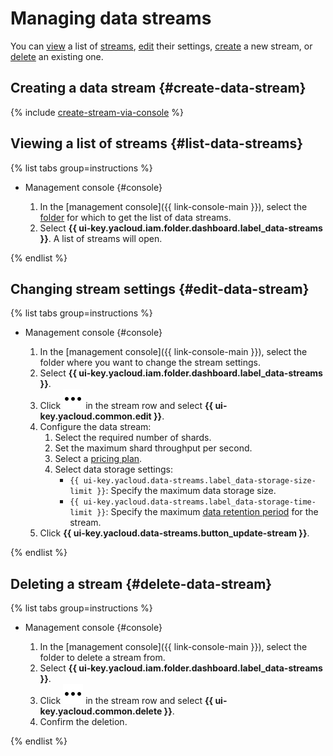 # Managing data streams

You can [view](#list-data-streams) a list of [streams](../concepts/glossary.md#stream-concepts), [edit](#edit-data-stream) their settings, [create](#create-data-stream) a new stream, or [delete](#delete-data-stream) an existing one.

## Creating a data stream {#create-data-stream}

{% include [create-stream-via-console](../../_includes/data-streams/create-stream-via-console.md) %}

## Viewing a list of streams {#list-data-streams}

{% list tabs group=instructions %}

- Management console {#console}

  1. In the [management console]({{ link-console-main }}), select the [folder](../../resource-manager/concepts/resources-hierarchy.md#folder) for which to get the list of data streams.
  1. Select **{{ ui-key.yacloud.iam.folder.dashboard.label_data-streams }}**. A list of streams will open.

{% endlist %}

## Changing stream settings {#edit-data-stream}

{% list tabs group=instructions %}

- Management console {#console}

  1. In the [management console]({{ link-console-main }}), select the folder where you want to change the stream settings.
  1. Select **{{ ui-key.yacloud.iam.folder.dashboard.label_data-streams }}**.
  1. Click ![horizontal-ellipsis](../../_assets/console-icons/ellipsis.svg) in the stream row and select **{{ ui-key.yacloud.common.edit }}**.
  1. Configure the data stream:
     1. Select the required number of shards.
     1. Set the maximum shard throughput per second.
     1. Select a [pricing plan](../../data-streams/pricing.md).
     1. Select data storage settings:
        * `{{ ui-key.yacloud.data-streams.label_data-storage-size-limit }}`: Specify the maximum data storage size.
        * `{{ ui-key.yacloud.data-streams.label_data-storage-time-limit }}`: Specify the maximum [data retention period](../../data-streams/concepts/glossary.md#retention-time) for the stream.
  1. Click **{{ ui-key.yacloud.data-streams.button_update-stream }}**.

{% endlist %}

## Deleting a stream {#delete-data-stream}

{% list tabs group=instructions %}

- Management console {#console}

  1. In the [management console]({{ link-console-main }}), select the folder to delete a stream from.
  1. Select **{{ ui-key.yacloud.iam.folder.dashboard.label_data-streams }}**.
  1. Click ![horizontal-ellipsis](../../_assets/console-icons/ellipsis.svg) in the stream row and select **{{ ui-key.yacloud.common.delete }}**.
  1. Confirm the deletion.

{% endlist %}